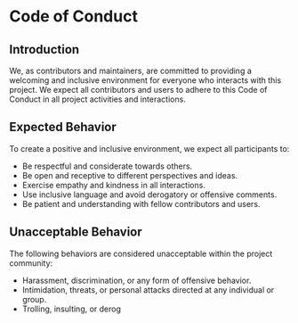# Code of Conduct

## Introduction

We, as contributors and maintainers, are committed to providing a welcoming and inclusive environment for everyone who interacts with this project. We expect all contributors and users to adhere to this Code of Conduct in all project activities and interactions.

## Expected Behavior

To create a positive and inclusive environment, we expect all participants to:

- Be respectful and considerate towards others.
- Be open and receptive to different perspectives and ideas.
- Exercise empathy and kindness in all interactions.
- Use inclusive language and avoid derogatory or offensive comments.
- Be patient and understanding with fellow contributors and users.

## Unacceptable Behavior

The following behaviors are considered unacceptable within the project community:

- Harassment, discrimination, or any form of offensive behavior.
- Intimidation, threats, or personal attacks directed at any individual or group.
- Trolling, insulting, or derog
